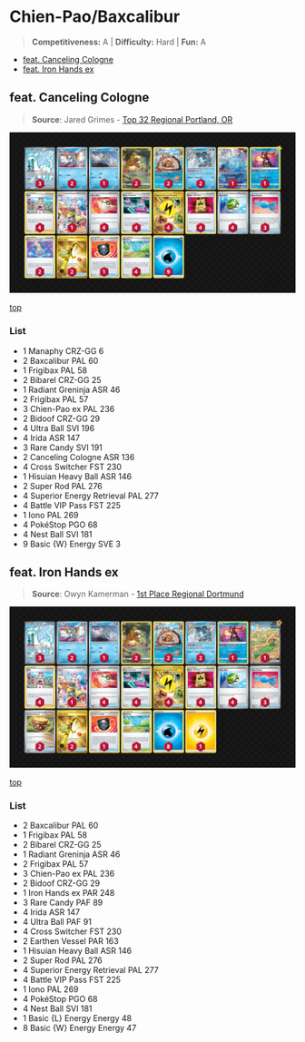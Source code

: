 # Chien-Pao/Baxcalibur

> **Competitiveness:** A | **Difficulty:** Hard | **Fun:** A

* [feat. Canceling Cologne](#feat-canceling-cologne)
* [feat. Iron Hands ex](#feat-iron-hands-ex)

## feat. Canceling Cologne

> **Source**: Jared Grimes - [Top 32 Regional Portland, OR](https://limitlesstcg.com/decks/list/9655)

![decklist](../../!Images/Standard/09BST-PAF/Chien-Pao-Baxcalibur.PNG)

[top](#chien-paobaxcalibur)

### List
* 1 Manaphy CRZ-GG 6
* 2 Baxcalibur PAL 60
* 1 Frigibax PAL 58
* 2 Bibarel CRZ-GG 25
* 1 Radiant Greninja ASR 46
* 2 Frigibax PAL 57
* 3 Chien-Pao ex PAL 236
* 2 Bidoof CRZ-GG 29
* 4 Ultra Ball SVI 196
* 4 Irida ASR 147
* 3 Rare Candy SVI 191
* 2 Canceling Cologne ASR 136
* 4 Cross Switcher FST 230
* 1 Hisuian Heavy Ball ASR 146
* 2 Super Rod PAL 276
* 4 Superior Energy Retrieval PAL 277
* 4 Battle VIP Pass FST 225
* 1 Iono PAL 269
* 4 PokéStop PGO 68
* 4 Nest Ball SVI 181
* 9 Basic {W} Energy SVE 3

## feat. Iron Hands ex

> **Source**: Owyn Kamerman - [1st Place Regional Dortmund](https://limitlesstcg.com/decks/list/10215)

![decklist](../../!Images/Standard/09BST-PAF/Chien-Pao-Baxcalibur-Hands.PNG)

[top](#chien-paobaxcalibur)

### List
* 2 Baxcalibur PAL 60
* 1 Frigibax PAL 58
* 2 Bibarel CRZ-GG 25
* 1 Radiant Greninja ASR 46
* 2 Frigibax PAL 57
* 3 Chien-Pao ex PAL 236
* 2 Bidoof CRZ-GG 29
* 1 Iron Hands ex PAR 248
* 3 Rare Candy PAF 89
* 4 Irida ASR 147
* 4 Ultra Ball PAF 91
* 4 Cross Switcher FST 230
* 2 Earthen Vessel PAR 163
* 1 Hisuian Heavy Ball ASR 146
* 2 Super Rod PAL 276
* 4 Superior Energy Retrieval PAL 277
* 4 Battle VIP Pass FST 225
* 1 Iono PAL 269
* 4 PokéStop PGO 68
* 4 Nest Ball SVI 181
* 1 Basic {L} Energy Energy 48
* 8 Basic {W} Energy Energy 47
